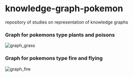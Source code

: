 # knowledge-graph-pokemon
 repository of studies on representation of knowledge graphs
 
### Graph for pokemons type plants and poisons

![graph_grass](https://user-images.githubusercontent.com/28688721/89111722-a0876280-d42f-11ea-94c9-3d462ab9b63a.png)

### Graph for pokemons type fire and flying

![graph_fire](https://user-images.githubusercontent.com/28688721/89111765-17246000-d430-11ea-9d2f-f9e83bc54c8d.png)
